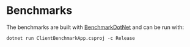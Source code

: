 # Benchmarks

The benchmarks are built with [BenchmarkDotNet](https://benchmarkdotnet.org) and can be run with:

`dotnet run ClientBenchmarkApp.csproj -c Release`
